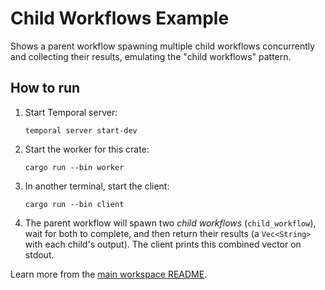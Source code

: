 # Child Workflows Example

Shows a parent workflow spawning multiple child workflows concurrently and collecting their results, emulating the "child workflows" pattern.

## How to run

1. Start Temporal server:
   ```
   temporal server start-dev
   ```
2. Start the worker for this crate:
   ```
   cargo run --bin worker
   ```
3. In another terminal, start the client:
   ```
   cargo run --bin client
   ```
4. The parent workflow will spawn two *child workflows* (`child_workflow`), wait
   for both to complete, and then return their results (a `Vec<String>` with
   each child's output). The client prints this combined vector on stdout.

Learn more from the [main workspace README](../../README.md).
